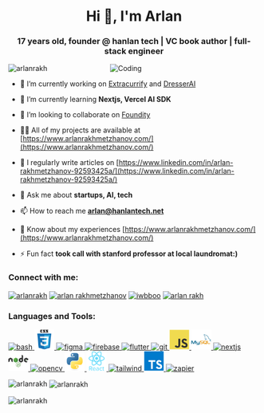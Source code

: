 <h1 align="center">Hi 👋, I'm Arlan</h1>
<h3 align="center">17 years old, founder @ hanlan tech | VC book author | full-stack engineer</h3>
<img align="right" alt="Coding" width="300" src="https://66.media.tumblr.com/b0160fdb6079dfb0944d642c85eba3fa/tumblr_pl76a0tO8i1vmiunio1_540.gif">

<p align="left"> <img src="https://komarev.com/ghpvc/?username=arlanrakh&label=Profile%20views&color=0e75b6&style=flat" alt="arlanrakh" /> </p>

- 🔭 I’m currently working on [Extracurrify](https://extracurrify.com/) and [DresserAI](https://www.dresserai.com/)

- 🌱 I’m currently learning **Nextjs, Vercel AI SDK**

- 👯 I’m looking to collaborate on [Foundity](https://foundity.com/)

- 👨‍💻 All of my projects are available at [https://www.arlanrakhmetzhanov.com/](https://www.arlanrakhmetzhanov.com/)

- 📝 I regularly write articles on [https://www.linkedin.com/in/arlan-rakhmetzhanov-92593425a/](https://www.linkedin.com/in/arlan-rakhmetzhanov-92593425a/)

- 💬 Ask me about **startups, AI, tech**

- 📫 How to reach me **arlan@hanlantech.net**

- 📄 Know about my experiences [https://www.arlanrakhmetzhanov.com/](https://www.arlanrakhmetzhanov.com/)

- ⚡ Fun fact **took call with stanford professor at local laundromat:)**

<h3 align="left">Connect with me:</h3>
<p align="left">
<a href="https://twitter.com/arlanrakh" target="blank"><img align="center" src="https://raw.githubusercontent.com/rahuldkjain/github-profile-readme-generator/master/src/images/icons/Social/twitter.svg" alt="arlanrakh" height="30" width="40" /></a>
<a href="https://linkedin.com/in/arlan rakhmetzhanov" target="blank"><img align="center" src="https://raw.githubusercontent.com/rahuldkjain/github-profile-readme-generator/master/src/images/icons/Social/linked-in-alt.svg" alt="arlan rakhmetzhanov" height="30" width="40" /></a>
<a href="https://instagram.com/iwbboo" target="blank"><img align="center" src="https://raw.githubusercontent.com/rahuldkjain/github-profile-readme-generator/master/src/images/icons/Social/instagram.svg" alt="iwbboo" height="30" width="40" /></a>
<a href="https://www.youtube.com/c/arlan rakh" target="blank"><img align="center" src="https://raw.githubusercontent.com/rahuldkjain/github-profile-readme-generator/master/src/images/icons/Social/youtube.svg" alt="arlan rakh" height="30" width="40" /></a>
</p>

<h3 align="left">Languages and Tools:</h3>
<p align="left"> <a href="https://www.gnu.org/software/bash/" target="_blank" rel="noreferrer"> <img src="https://www.vectorlogo.zone/logos/gnu_bash/gnu_bash-icon.svg" alt="bash" width="40" height="40"/> </a> <a href="https://www.w3schools.com/css/" target="_blank" rel="noreferrer"> <img src="https://raw.githubusercontent.com/devicons/devicon/master/icons/css3/css3-original-wordmark.svg" alt="css3" width="40" height="40"/> </a> <a href="https://www.figma.com/" target="_blank" rel="noreferrer"> <img src="https://www.vectorlogo.zone/logos/figma/figma-icon.svg" alt="figma" width="40" height="40"/> </a> <a href="https://firebase.google.com/" target="_blank" rel="noreferrer"> <img src="https://www.vectorlogo.zone/logos/firebase/firebase-icon.svg" alt="firebase" width="40" height="40"/> </a> <a href="https://flutter.dev" target="_blank" rel="noreferrer"> <img src="https://www.vectorlogo.zone/logos/flutterio/flutterio-icon.svg" alt="flutter" width="40" height="40"/> </a> <a href="https://git-scm.com/" target="_blank" rel="noreferrer"> <img src="https://www.vectorlogo.zone/logos/git-scm/git-scm-icon.svg" alt="git" width="40" height="40"/> </a> <a href="https://developer.mozilla.org/en-US/docs/Web/JavaScript" target="_blank" rel="noreferrer"> <img src="https://raw.githubusercontent.com/devicons/devicon/master/icons/javascript/javascript-original.svg" alt="javascript" width="40" height="40"/> </a> <a href="https://www.mysql.com/" target="_blank" rel="noreferrer"> <img src="https://raw.githubusercontent.com/devicons/devicon/master/icons/mysql/mysql-original-wordmark.svg" alt="mysql" width="40" height="40"/> </a> <a href="https://nextjs.org/" target="_blank" rel="noreferrer"> <img src="https://cdn.worldvectorlogo.com/logos/nextjs-2.svg" alt="nextjs" width="40" height="40"/> </a> <a href="https://nodejs.org" target="_blank" rel="noreferrer"> <img src="https://raw.githubusercontent.com/devicons/devicon/master/icons/nodejs/nodejs-original-wordmark.svg" alt="nodejs" width="40" height="40"/> </a> <a href="https://opencv.org/" target="_blank" rel="noreferrer"> <img src="https://www.vectorlogo.zone/logos/opencv/opencv-icon.svg" alt="opencv" width="40" height="40"/> </a> <a href="https://www.python.org" target="_blank" rel="noreferrer"> <img src="https://raw.githubusercontent.com/devicons/devicon/master/icons/python/python-original.svg" alt="python" width="40" height="40"/> </a> <a href="https://reactjs.org/" target="_blank" rel="noreferrer"> <img src="https://raw.githubusercontent.com/devicons/devicon/master/icons/react/react-original-wordmark.svg" alt="react" width="40" height="40"/> </a> <a href="https://tailwindcss.com/" target="_blank" rel="noreferrer"> <img src="https://www.vectorlogo.zone/logos/tailwindcss/tailwindcss-icon.svg" alt="tailwind" width="40" height="40"/> </a> <a href="https://www.typescriptlang.org/" target="_blank" rel="noreferrer"> <img src="https://raw.githubusercontent.com/devicons/devicon/master/icons/typescript/typescript-original.svg" alt="typescript" width="40" height="40"/> </a> <a href="https://zapier.com" target="_blank" rel="noreferrer"> <img src="https://www.vectorlogo.zone/logos/zapier/zapier-icon.svg" alt="zapier" width="40" height="40"/> </a> </p>

<p><img align="left" src="https://github-readme-stats.vercel.app/api/top-langs?username=arlanrakh&show_icons=true&locale=en&layout=compact" alt="arlanrakh" /></p>

<p>&nbsp;<img align="center" src="https://github-readme-stats.vercel.app/api?username=arlanrakh&show_icons=true&locale=en" alt="arlanrakh" /></p>

<p><img align="center" src="https://github-readme-streak-stats.herokuapp.com/?user=arlanrakh&" alt="arlanrakh" /></p>

